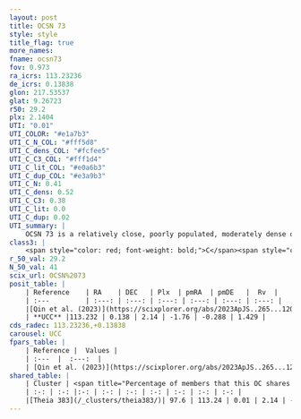 ```yaml
---
layout: post
title: OCSN 73
style: style
title_flag: true
more_names: 
fname: ocsn73
fov: 0.973
ra_icrs: 113.23236
de_icrs: 0.13838
glon: 217.53537
glat: 9.26723
r50: 29.2
plx: 2.1404
UTI: "0.01"
UTI_COLOR: "#e1a7b3"
UTI_C_N_COL: "#fff5d8"
UTI_C_dens_COL: "#fcfee5"
UTI_C_C3_COL: "#fff1d4"
UTI_C_lit_COL: "#e0a6b3"
UTI_C_dup_COL: "#e3a9b3"
UTI_C_N: 0.41
UTI_C_dens: 0.52
UTI_C_C3: 0.38
UTI_C_lit: 0.0
UTI_C_dup: 0.02
UTI_summary: |
    OCSN 73 is a relatively close, poorly populated, moderately dense object of low C3 quality. It was recently reported in the literature.<br><br><span style="color: #99180f; font-weight: bold;">Warning: </span>This is very likely a duplicate object, which shares a large percentage of members with at least one previously reported entry.
class3: |
    <span style="color: red; font-weight: bold;">C</span><span style="color: #FFC300; font-weight: bold;">B</span>
r_50_val: 29.2
N_50_val: 41
scix_url: OCSN%2073
posit_table: |
    | Reference    | RA    | DEC   | Plx  | pmRA  | pmDE   |  Rv  |
    | :---         | :---: | :---: | :---: | :---: | :---: | :---: |
    |[Qin et al. (2023)](https://scixplorer.org/abs/2023ApJS..265...12Q) | 113.18 | 0.19 | 2.11 | -1.59 | -0.26 | 1.21 |
    | **UCC** |113.232 | 0.138 | 2.14 | -1.76 | -0.288 | 1.429 | 
cds_radec: 113.23236,+0.13838
carousel: UCC
fpars_table: |
    | Reference |  Values |
    | :---  |  :---:  |
    | [Qin et al. (2023)](https://scixplorer.org/abs/2023ApJS..265...12Q) | `E(B-V)=0.13, m-M=8.79, logt=8.4` |
shared_table: |
    | Cluster | <span title="Percentage of members that this OC shares with the ones listed">%</span>   | RA   | DEC   | Plx   | pmRA  | pmDE  | Rv | UTI |
    | :-: | :-: |:-: | :-: | :-: | :-: | :-: | :-: | :-: |
    |[Theia 383](/_clusters/theia383/)| 97.6 | 113.24 | 0.01 | 2.14 | -1.76 | -0.22 | 1.54 |0.47 |
---
```


